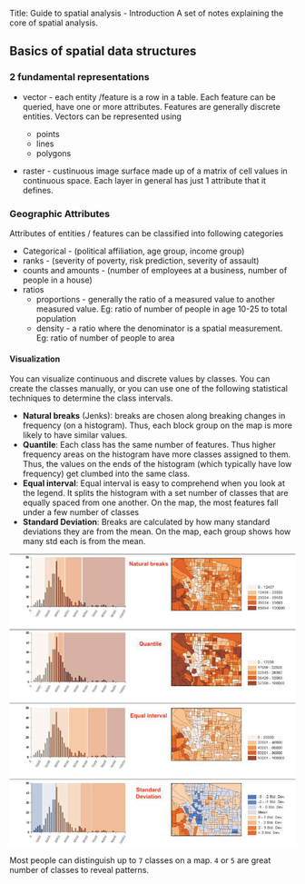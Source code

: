 Title: Guide to spatial analysis - Introduction
A set of notes explaining the core of spatial analysis.

## Basics of spatial data structures
### 2 fundamental representations
 * vector - each entity /feature is a row in a table. Each feature can be queried, have one or more attributes. Features are generally discrete entities. Vectors can be represented using
   * points
   * lines
   * polygons

 * raster - custinuous image surface made up of a matrix of cell values in continuous space. Each layer in general has just 1 attribute that it defines.

### Geographic Attributes
Attributes of entities / features can be classified into following categories
 - Categorical - (political affiliation, age group, income group)
 - ranks - (severity of poverty, risk prediction, severity of assault)
 - counts and amounts - (number of employees at a business, number of people in a house)
 - ratios
   - proportions - generally the ratio of a measured value to another measured value. Eg: ratio of number of people in age 10-25 to total population
   - density - a ratio where the denominator is a spatial measurement. Eg: ratio of number of people to area

#### Visualization
You can visualize continuous and discrete values by classes. You can create the classes manually, or you can use one of the following statistical techniques to determine the class intervals.

 - **Natural breaks** (Jenks): breaks are chosen along breaking changes in frequency (on a histogram). Thus, each block group on the map is more likely to have similar values.
 - **Quantile**: Each class has the same number of features. Thus higher frequency areas on the histogram have more classes assigned to them. Thus, the values on the ends of the histogram (which typically have low frequency) get clumbed into the same class.
 - **Equal interval**: Equal interval is easy to comprehend when you look at the legend. It splits the histogram with a set number of classes that are equally spaced from one another. On the map, the most features fall under a few number of classes
 - **Standard Deviation**: Breaks are calculated by how many standard deviations they are from the mean. On the map, each group shows how many std each is from the mean.

![map classification schemes](/images/map-classification-schemes.jpg)

Most people can distinguish up to `7` classes on a map. `4` or `5` are great number of classes to reveal patterns.
